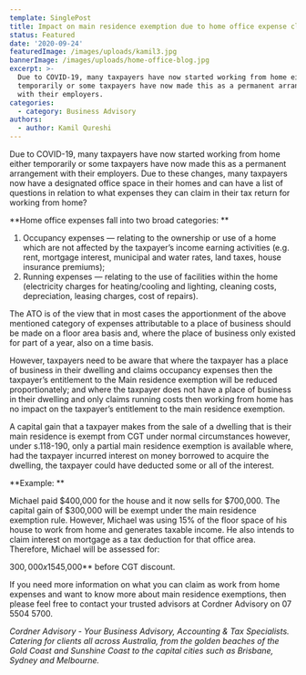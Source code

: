 ```yaml
---
template: SinglePost
title: Impact on main residence exemption due to home office expense claims
status: Featured
date: '2020-09-24'
featuredImage: /images/uploads/kamil3.jpg
bannerImage: /images/uploads/home-office-blog.jpg
excerpt: >-
  Due to COVID-19, many taxpayers have now started working from home either
  temporarily or some taxpayers have now made this as a permanent arrangement
  with their employers.
categories:
  - category: Business Advisory
authors:
  - author: Kamil Qureshi
---
```

Due to COVID-19, many taxpayers have now started working from home either temporarily or some taxpayers have now made this as a permanent arrangement with their employers. Due to these changes, many taxpayers now have a designated office space in their homes and can have a list of questions in relation to what expenses they can claim in their tax return for working from home?


**Home office expenses fall into two broad categories:**

1. Occupancy expenses — relating to the ownership or use of a home which are not affected by the taxpayer’s income earning activities (e.g. rent, mortgage interest, municipal and water rates, land taxes, house insurance premiums);
2. Running expenses — relating to the use of facilities within the home (electricity charges for heating/cooling and lighting, cleaning costs, depreciation, leasing charges, cost of repairs).



The ATO is of the view that in most cases the apportionment of the above mentioned category of expenses attributable to a place of business should be made on a floor area basis and, where the place of business only existed for part of a year, also on a time basis. 

However, taxpayers need to be aware that where the taxpayer has a place of business in their dwelling and claims occupancy expenses then the taxpayer’s entitlement to the Main residence exemption will be reduced proportionately; and where the taxpayer does not have a place of business in their dwelling and only claims running costs then working from home has no impact on the taxpayer’s entitlement to the main residence exemption. 

A capital gain that a taxpayer makes from the sale of a dwelling that is their main residence is exempt from CGT under normal circumstances however, under s.118-190, only a partial main residence exemption is available where, had the taxpayer incurred interest on money borrowed to acquire the dwelling, the taxpayer could have deducted some or all of the interest.


**Example:**

Michael paid $400,000 for the house and it now sells for $700,000. The capital gain of $300,000 will be exempt under the main residence exemption rule. However, Michael was using 15% of the floor space of his house to work from home and generates taxable income. He also intends to claim interest on mortgage as a tax deduction for that office area. Therefore, Michael will be assessed for:

$300,000 x 15% = **$45,000** before CGT discount.

If you need more information on what you can claim as work from home expenses and want to know more about main residence exemptions, then please feel free to contact your trusted advisors at Cordner Advisory on 07 5504 5700.



_Cordner Advisory - Your Business Advisory, Accounting & Tax Specialists. Catering for clients all across Australia, from the golden beaches of the Gold Coast and Sunshine Coast to the capital cities such as Brisbane, Sydney and Melbourne._
